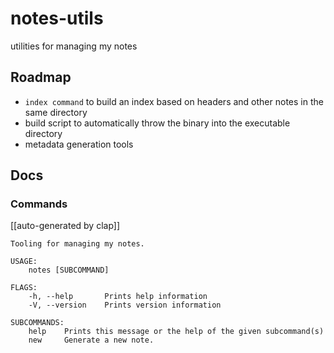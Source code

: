 # notes-utils

utilities for managing my notes

## Roadmap

+ `index command` to build an index based on headers and other notes in the same directory
+ build script to automatically throw the binary into the executable directory
+ metadata generation tools

## Docs

### Commands

[[auto-generated by clap]]

```text
Tooling for managing my notes.

USAGE:
    notes [SUBCOMMAND]

FLAGS:
    -h, --help       Prints help information
    -V, --version    Prints version information

SUBCOMMANDS:
    help    Prints this message or the help of the given subcommand(s)
    new     Generate a new note.
```
